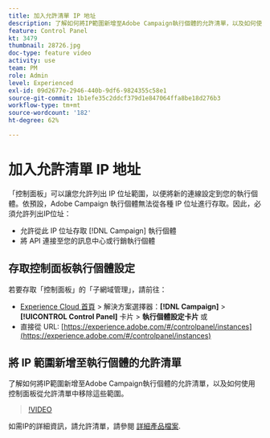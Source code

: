 ```yaml
---
title: 加入允許清單 IP 地址
description: 了解如何將IP範圍新增至Adobe Campaign執行個體的允許清單，以及如何使用控制面板從允許清單中移除這些範圍。
feature: Control Panel
kt: 3479
thumbnail: 28726.jpg
doc-type: feature video
activity: use
team: PM
role: Admin
level: Experienced
exl-id: 09d2677e-2946-440b-9df6-9824355c58e1
source-git-commit: 1b1efe35c2ddcf379d1e847064ffa8be18d276b3
workflow-type: tm+mt
source-wordcount: '182'
ht-degree: 62%

---
```


# 加入允許清單 IP 地址

「控制面板」可以讓您允許列出 IP 位址範圍，以便將新的連線設定到您的執行個體。依預設，Adobe Campaign 執行個體無法從各種 IP 位址進行存取。因此，必須允許列出IP位址：

* 允許從此 IP 位址存取 [!DNL Campaign] 執行個體
* 將 API 連接至您的訊息中心或行銷執行個體

## 存取控制面板執行個體設定

若要存取「控制面板」的「子網域管理」，請前往：

* [Experience Cloud 首頁](https://experience.adobe.com/#/home) > 解決方案選擇器：**[!DNL Campaign]** > **[!UICONTROL Control Panel]** 卡片 > **執行個體設定卡片**
或
* 直接從 URL: [https://experience.adobe.com/#/controlpanel/instances](https://experience.adobe.com/#/controlpanel/instances)

## 將 IP 範圍新增至執行個體的允許清單

了解如何將IP範圍新增至Adobe Campaign執行個體的允許清單，以及如何使用控制面板從允許清單中移除這些範圍。

>[!VIDEO](https://video.tv.adobe.com/v/28726?quality=12&learn=0n)

如需IP的詳細資訊，請允許清單，請參閱 [詳細產品檔案](https://experienceleague.adobe.com/docs/control-panel/using/sftp-management/ip-range-allow-listing.html?lang=zh-Hant).
